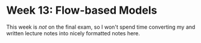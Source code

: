# Week 13: Flow-based Models

This week is _not_ on the final exam, so I won't spend time converting my and written lecture notes into nicely formatted notes here.
